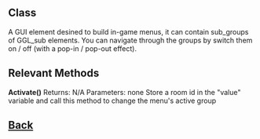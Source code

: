## Class

A GUI element desined to build in-game menus, it can contain sub_groups of GGL_sub elements.
You can navigate through the groups by switch them on / off (with a pop-in / pop-out effect).

## Relevant Methods

**Activate()**
Returns: N/A
Parameters: none
Store a room id in the "value" variable and call this method to change the menu's active group

## [Back](https://github.com/Ced30/GML-GUI-Library-GGL-Documentation/blob/main/API/Instance%20Classes.md)
